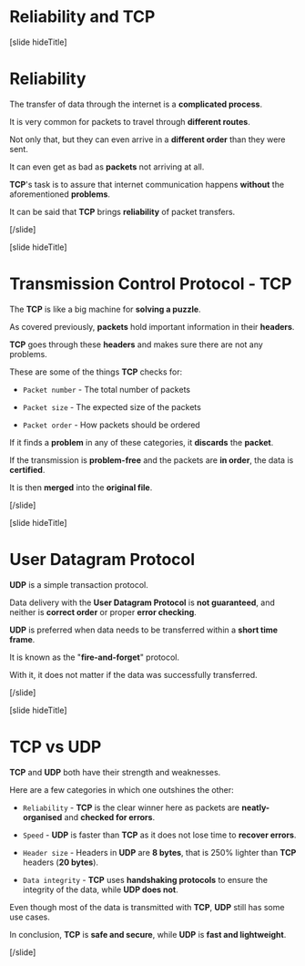 # Reliability and TCP

[slide hideTitle]

# Reliability

The transfer of data through the internet is a **complicated process**.

It is very common for packets to travel through **different routes**.

Not only that, but they can even arrive in a **different order** than they were sent.

It can even get as bad as **packets** not arriving at all.

**TCP**'s task is to assure that internet communication happens **without** the aforementioned **problems**.

It can be said that **TCP** brings **reliability** of packet transfers.

[/slide]

[slide hideTitle]

# Transmission Control Protocol - TCP

The **TCP** is like a big machine for **solving a puzzle**.

As covered previously, **packets** hold important information in their **headers**.

**TCP** goes through these **headers** and makes sure there are not any problems.

These are some of the things **TCP** checks for:

- `Packet number` - The total number of packets

- `Packet size` - The expected size of the packets

- `Packet order` - How packets should be ordered

If it finds a **problem** in any of these categories, it **discards** the **packet**.

If the transmission is **problem-free** and the packets are **in order**, the data is **certified**.

It is then **merged** into the **original file**.

[/slide]

[slide hideTitle]

# User Datagram Protocol

**UDP** is a simple transaction protocol.

Data delivery with the **User Datagram Protocol** is **not guaranteed**, and neither is **correct order** or proper **error checking**.

**UDP** is preferred when data needs to be transferred within a **short time frame**.

It is known as the "**fire-and-forget**" protocol.

With it, it does not matter if the data was successfully transferred.

[/slide]

[slide hideTitle]

# TCP vs UDP

**TCP** and **UDP** both have their strength and weaknesses.

Here are a few categories in which one outshines the other:

- `Reliability` - **TCP** is the clear winner here as packets are **neatly-organised** and **checked for errors**.

- `Speed` - **UDP** is faster than **TCP** as it does not lose time to **recover errors**.

- `Header size` - Headers in **UDP** are **8 bytes**, that is 250% lighter than **TCP** headers (**20 bytes**).

- `Data integrity` - **TCP** uses **handshaking protocols** to ensure the integrity of the data, while **UDP does not**.

Even though most of the data is transmitted with **TCP**, **UDP** still has some use cases.

In conclusion, **TCP** is **safe and secure**, while **UDP** is **fast and lightweight**.

[/slide]
